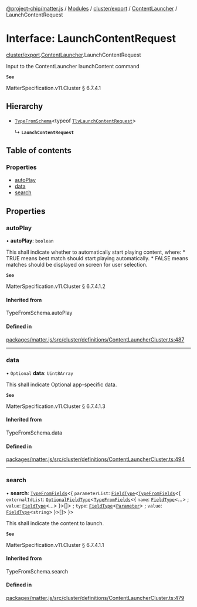 [@project-chip/matter.js](../README.md) / [Modules](../modules.md) / [cluster/export](../modules/cluster_export.md) / [ContentLauncher](../modules/cluster_export.ContentLauncher.md) / LaunchContentRequest

# Interface: LaunchContentRequest

[cluster/export](../modules/cluster_export.md).[ContentLauncher](../modules/cluster_export.ContentLauncher.md).LaunchContentRequest

Input to the ContentLauncher launchContent command

**`See`**

MatterSpecification.v11.Cluster § 6.7.4.1

## Hierarchy

- [`TypeFromSchema`](../modules/tlv_export.md#typefromschema)\<typeof [`TlvLaunchContentRequest`](../modules/cluster_export.ContentLauncher.md#tlvlaunchcontentrequest)\>

  ↳ **`LaunchContentRequest`**

## Table of contents

### Properties

- [autoPlay](cluster_export.ContentLauncher.LaunchContentRequest.md#autoplay)
- [data](cluster_export.ContentLauncher.LaunchContentRequest.md#data)
- [search](cluster_export.ContentLauncher.LaunchContentRequest.md#search)

## Properties

### autoPlay

• **autoPlay**: `boolean`

This shall indicate whether to automatically start playing content, where: * TRUE means best match should
start playing automatically. * FALSE means matches should be displayed on screen for user selection.

**`See`**

MatterSpecification.v11.Cluster § 6.7.4.1.2

#### Inherited from

TypeFromSchema.autoPlay

#### Defined in

[packages/matter.js/src/cluster/definitions/ContentLauncherCluster.ts:487](https://github.com/project-chip/matter.js/blob/558e12c94a201592c28c7bc0743705360b3e5ca6/packages/matter.js/src/cluster/definitions/ContentLauncherCluster.ts#L487)

___

### data

• `Optional` **data**: `Uint8Array`

This shall indicate Optional app-specific data.

**`See`**

MatterSpecification.v11.Cluster § 6.7.4.1.3

#### Inherited from

TypeFromSchema.data

#### Defined in

[packages/matter.js/src/cluster/definitions/ContentLauncherCluster.ts:494](https://github.com/project-chip/matter.js/blob/558e12c94a201592c28c7bc0743705360b3e5ca6/packages/matter.js/src/cluster/definitions/ContentLauncherCluster.ts#L494)

___

### search

• **search**: [`TypeFromFields`](../modules/tlv_export.md#typefromfields)\<\{ `parameterList`: [`FieldType`](tlv_export.FieldType.md)\<[`TypeFromFields`](../modules/tlv_export.md#typefromfields)\<\{ `externalIdList`: [`OptionalFieldType`](tlv_export.OptionalFieldType.md)\<[`TypeFromFields`](../modules/tlv_export.md#typefromfields)\<\{ `name`: [`FieldType`](tlv_export.FieldType.md)\<...\> ; `value`: [`FieldType`](tlv_export.FieldType.md)\<...\>  }\>[]\> ; `type`: [`FieldType`](tlv_export.FieldType.md)\<[`Parameter`](../enums/cluster_export.ContentLauncher.Parameter.md)\> ; `value`: [`FieldType`](tlv_export.FieldType.md)\<`string`\>  }\>[]\>  }\>

This shall indicate the content to launch.

**`See`**

MatterSpecification.v11.Cluster § 6.7.4.1.1

#### Inherited from

TypeFromSchema.search

#### Defined in

[packages/matter.js/src/cluster/definitions/ContentLauncherCluster.ts:479](https://github.com/project-chip/matter.js/blob/558e12c94a201592c28c7bc0743705360b3e5ca6/packages/matter.js/src/cluster/definitions/ContentLauncherCluster.ts#L479)
